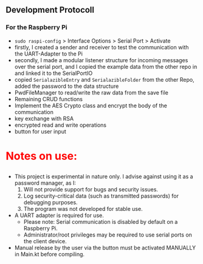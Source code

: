 ## Development Protocoll

### For the Raspberry Pi

- ``sudo raspi-config`` > Interface Options > Serial Port > Activate
- firstly, I created a sender and receiver to test the communication with the UART-Adapter to the Pi
- secondly, I made a modular listener structure for incoming messages over the serial port, and I copied the example
  data
  from the other repo in and linked it to the SerialPortIO
- copied ``SerialazibleEntry`` and ``SerialazibleFolder`` from the other Repo, added the password to the data structure
- PwdFileManager to read/write the raw data from the save file
- Remaining CRUD functions
- Implement the AES Crypto class and encrypt the body of the communication
- key exchange with RSA
- encrypted read and write operations
- button for user input

# <p style="color: red">Notes on use:</p>

- This project is experimental in nature only. I advise against using it as a password manager, as I:
    1. Will not provide support for bugs and security issues.
    2. Log security-critical data (such as transmitted passwords) for debugging purposes.
    3. The program was not developed for stable use.
- A UART adapter is required for use.
    - Please note: Serial communication is disabled by default on a Raspberry Pi.
    - Administrator/root privileges may be required to use serial ports on the client device.
- Manual release by the user via the button must be activated MANUALLY in Main.kt before compiling.

